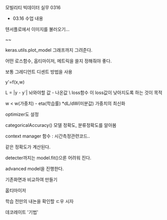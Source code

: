 모빌리티 빅데이터 실무 0316



- 03.16 수업 내용

텐서플로에서 이미지를 불러오기...

~~

keras.utils.plot_model 그래프까지 그려준다.

어떤 로스함수, 옵티마이저, 메트릭을 쓸지 정해줘야 좋다.

보통 그레디언트 디센트 방법을 사용

y'=f(x,w)

L = |y - y`|  놔와야할 값 - 나온값 \ loss함수
이 loss값이 낮아지도록 하는 것이 목적



w < w(가중치) - eta(학습률) *dL/dW(미분값) 
가중치의 최신화



optimizer도 설정

categoricalAccuracy() 모델 정확도, 분류정확도를 알아봄



 context manager 함수 : 시간측정관련코드..

같은 정확도가 계산된다.



detecter까지는 model.fit()으론 어려워 진다.

advanced model을 진행한다.

기존화면과 비교하여 만들기

옶티마이저





학습 전만의 내뇬을 확인할 ㄷ우 시자

데코레이트 '기법'